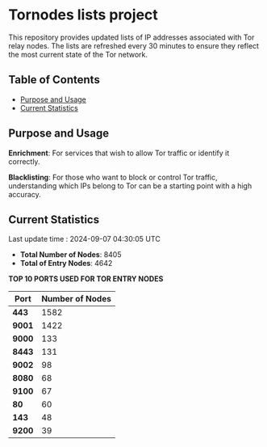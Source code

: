 # Tornodes lists project

This repository provides updated lists of IP addresses associated with Tor relay nodes. The lists are refreshed every 30 minutes to ensure they reflect the most current state of the Tor network.

## Table of Contents

- [Purpose and Usage](#purpose-and-usage)
- [Current Statistics](#current-statistics)


## Purpose and Usage

**Enrichment**: For services that wish to allow Tor traffic or identify it correctly.

**Blacklisting**: For those who want to block or control Tor traffic, understanding which IPs belong to Tor can be a starting point with a high accuracy.

## Current Statistics

Last update time : 2024-09-07 04:30:05 UTC

- **Total Number of Nodes**: 8405
- **Total of Entry Nodes**: 4642

**TOP 10 PORTS USED FOR TOR ENTRY NODES**

| **Port** | **Number of Nodes** |
|------|-----------------|
| **443**   | 1582  |
| **9001**   | 1422  |
| **9000**   | 133  |
| **8443**   | 131  |
| **9002**   | 98  |
| **8080**   | 68  |
| **9100**   | 67  |
| **80**   | 60  |
| **143**   | 48  |
| **9200**   | 39  |


